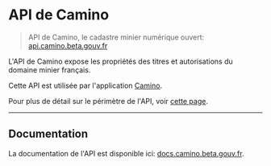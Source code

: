 # API de Camino

> API de Camino, le cadastre minier numérique ouvert: [api.camino.beta.gouv.fr](https://api.camino.beta.gouv.fr)

L'API de Camino expose les propriétés des titres et autorisations du domaine minier français.

Cette API est utilisée par l'application [Camino](https://camino.beta.gouv.fr).

Pour plus de détail sur le périmètre de l'API, voir [cette page](https://camino.beta.gouv.fr/a-propos).

---

## Documentation

La documentation de l'API est disponible ici: [docs.camino.beta.gouv.fr](https://docs.camino.beta.gouv.fr).
